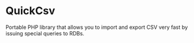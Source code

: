 # QuickCsv
Portable PHP library that allows you to import and export CSV very fast by issuing special queries to RDBs.
